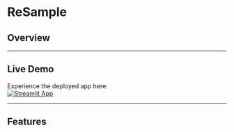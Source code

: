 # ReSample


## Overview


---

## Live Demo
Experience the deployed app here:  
[![Streamlit App](https://img.shields.io/badge/Streamlit-Live_App-brightgreen?logo=streamlit)](https://resample.streamlit.app/)


---

## Features